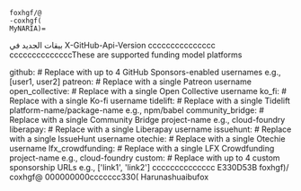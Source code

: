     foxhgf/@
    -coxhgf(
    MyNARIA)=
بيقات الجديد في X-GitHub-Api-Version
ccccccccccccccc
ccccccccccccccThese are supported funding model platforms

github: # Replace with up to 4 GitHub Sponsors-enabled usernames e.g., [user1, user2]
patreon: # Replace with a single Patreon username
open_collective: # Replace with a single Open Collective username
ko_fi: # Replace with a single Ko-fi username
tidelift: # Replace with a single Tidelift platform-name/package-name e.g., npm/babel
community_bridge: # Replace with a single Community Bridge project-name e.g., cloud-foundry
liberapay: # Replace with a single Liberapay username
issuehunt: # Replace with a single IssueHunt username
otechie: # Replace with a single Otechie username
lfx_crowdfunding: # Replace with a single LFX Crowdfunding project-name e.g., cloud-foundry
custom: # Replace with up to 4 custom sponsorship URLs e.g., ['link1', 'link2']
cccccccccccccc
    E330D53B
    foxhgf)/
    coxhgf@
    000000000ccccccc330(
Harunashuaibufox 
